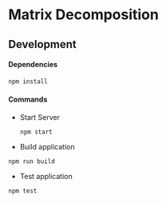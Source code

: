 # Matrix Decomposition

## Development

#### Dependencies

```bash
npm install
```

#### Commands

- Start Server

  ```
  npm start
  ```

- Build application

 ```
 npm run build
 ```

- Test application

 ```
 npm test
 ```
